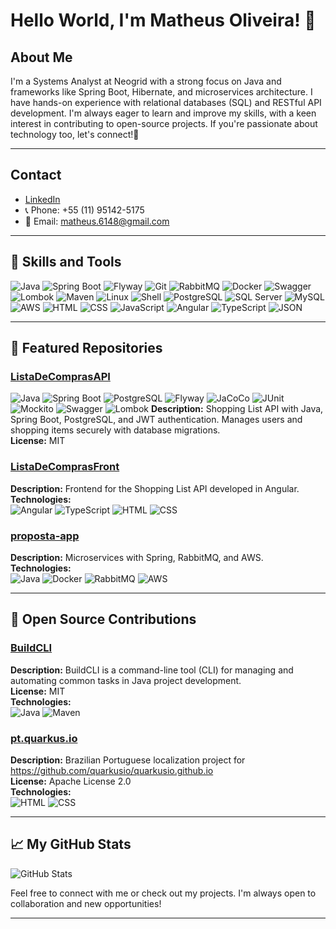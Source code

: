 # Hello World, I'm Matheus Oliveira!  👋
## About Me 

I'm a Systems Analyst at Neogrid with a strong focus on Java and frameworks like Spring Boot, Hibernate, and microservices architecture. I have hands-on experience with relational databases (SQL) and RESTful API development. I'm always eager to learn and improve my skills, with a keen interest in contributing to open-source projects. If you're passionate about technology too, let's connect!🚀

---
## Contact

- [LinkedIn](https://www.linkedin.com/in/omatheusmesmo)
- 📞 Phone: +55 (11) 95142-5175
- 📧 Email: matheus.6148@gmail.com
---

## 🔧 Skills and Tools

![Java](https://img.shields.io/badge/Java-ED8B00?style=for-the-badge&logo=java&logoColor=white)
![Spring Boot](https://img.shields.io/badge/Spring_Boot-6DB33F?style=for-the-badge&logo=spring-boot&logoColor=white)
![Flyway](https://img.shields.io/badge/Flyway-CC0200?style=for-the-badge&logo=flyway&logoColor=white)
![Git](https://img.shields.io/badge/Git-F05032?style=for-the-badge&logo=git&logoColor=white)
![RabbitMQ](https://img.shields.io/badge/RabbitMQ-FF6600?style=for-the-badge&logo=rabbitmq&logoColor=white)
![Docker](https://img.shields.io/badge/Docker-2496ED?style=for-the-badge&logo=docker&logoColor=white)
![Swagger](https://img.shields.io/badge/Swagger-85EA2D?style=for-the-badge&logo=swagger&logoColor=white)
![Lombok](https://img.shields.io/badge/Lombok-000000?style=for-the-badge&logo=lombok&logoColor=white)
![Maven](https://img.shields.io/badge/Maven-C71A36?style=for-the-badge&logo=apache-maven&logoColor=white)
![Linux](https://img.shields.io/badge/Linux-FCC624?style=for-the-badge&logo=linux&logoColor=black)
![Shell](https://img.shields.io/badge/Shell_Script-4EAA25?style=for-the-badge&logo=gnu-bash&logoColor=white)
![PostgreSQL](https://img.shields.io/badge/PostgreSQL-316192?style=for-the-badge&logo=postgresql&logoColor=white)
![SQL Server](https://img.shields.io/badge/SQL_Server-CC2927?style=for-the-badge&logo=microsoft-sql-server&logoColor=white)
![MySQL](https://img.shields.io/badge/MySQL-4479A1?style=for-the-badge&logo=mysql&logoColor=white)
![AWS](https://img.shields.io/badge/Amazon_AWS-232F3E?style=for-the-badge&logo=amazon-aws&logoColor=white)
![HTML](https://img.shields.io/badge/HTML5-E34F26?style=for-the-badge&logo=html5&logoColor=white)
![CSS](https://img.shields.io/badge/CSS3-1572B6?style=for-the-badge&logo=css3&logoColor=white)
![JavaScript](https://img.shields.io/badge/JavaScript-F7DF1E?style=for-the-badge&logo=javascript&logoColor=black)
![Angular](https://img.shields.io/badge/Angular-DD0031?style=for-the-badge&logo=angular&logoColor=white)
![TypeScript](https://img.shields.io/badge/TypeScript-007ACC?style=for-the-badge&logo=typescript&logoColor=white)
![JSON](https://img.shields.io/badge/JSON-000000?style=for-the-badge&logo=json&logoColor=white)

---

## 📂 Featured Repositories

### [ListaDeComprasAPI](https://github.com/omatheusmesmo/ListaDeComprasAPI)
![Java](https://img.shields.io/badge/Java-ED8B00?style=for-the-badge&logo=java&logoColor=white)
![Spring Boot](https://img.shields.io/badge/Spring_Boot-6DB33F?style=for-the-badge&logo=spring-boot&logoColor=white)
![PostgreSQL](https://img.shields.io/badge/PostgreSQL-316192?style=for-the-badge&logo=postgresql&logoColor=white)
![Flyway](https://img.shields.io/badge/Flyway-CC0200?style=for-the-badge&logo=flyway&logoColor=white)
![JaCoCo](https://img.shields.io/badge/JaCoCo-000000?style=for-the-badge&logo=jacoco&logoColor=white)
![JUnit](https://img.shields.io/badge/JUnit-25A162?style=for-the-badge&logo=junit5&logoColor=white)
![Mockito](https://img.shields.io/badge/Mockito-25A162?style=for-the-badge&logo=mockito&logoColor=white)
![Swagger](https://img.shields.io/badge/Swagger-85EA2D?style=for-the-badge&logo=swagger&logoColor=white)
![Lombok](https://img.shields.io/badge/Lombok-000000?style=for-the-badge&logo=lombok&logoColor=white)
**Description:** Shopping List API with Java, Spring Boot, PostgreSQL, and JWT authentication. Manages users and shopping items securely with database migrations.  
**License:** MIT  


### [ListaDeComprasFront](https://github.com/omatheusmesmo/ListaDeComprasFront)
**Description:** Frontend for the Shopping List API developed in Angular.  
**Technologies:**  
![Angular](https://img.shields.io/badge/Angular-DD0031?style=for-the-badge&logo=angular&logoColor=white)
![TypeScript](https://img.shields.io/badge/TypeScript-007ACC?style=for-the-badge&logo=typescript&logoColor=white)
![HTML](https://img.shields.io/badge/HTML5-E34F26?style=for-the-badge&logo=html5&logoColor=white)
![CSS](https://img.shields.io/badge/CSS3-1572B6?style=for-the-badge&logo=css3&logoColor=white)

### [proposta-app](https://github.com/omatheusmesmo/proposta-app)
**Description:** Microservices with Spring, RabbitMQ, and AWS.  
**Technologies:**  
![Java](https://img.shields.io/badge/Java-ED8B00?style=for-the-badge&logo=java&logoColor=white)
![Docker](https://img.shields.io/badge/Docker-2496ED?style=for-the-badge&logo=docker&logoColor=white)
![RabbitMQ](https://img.shields.io/badge/RabbitMQ-FF6600?style=for-the-badge&logo=rabbitmq&logoColor=white)
![AWS](https://img.shields.io/badge/Amazon_AWS-232F3E?style=for-the-badge&logo=amazon-aws&logoColor=white)

---

## 🌟 Open Source Contributions

### [BuildCLI](https://github.com/omatheusmesmo/BuildCLI)
**Description:** BuildCLI is a command-line tool (CLI) for managing and automating common tasks in Java project development.  
**License:** MIT  
**Technologies:**  
![Java](https://img.shields.io/badge/Java-ED8B00?style=for-the-badge&logo=java&logoColor=white)
![Maven](https://img.shields.io/badge/Maven-C71A36?style=for-the-badge&logo=apache-maven&logoColor=white)

### [pt.quarkus.io](https://github.com/omatheusmesmo/pt.quarkus.io)
**Description:** Brazilian Portuguese localization project for https://github.com/quarkusio/quarkusio.github.io  
**License:** Apache License 2.0  
**Technologies:**  
![HTML](https://img.shields.io/badge/HTML5-E34F26?style=for-the-badge&logo=html5&logoColor=white)
![CSS](https://img.shields.io/badge/CSS3-1572B6?style=for-the-badge&logo=css3&logoColor=white)

---

## 📈 My GitHub Stats

![GitHub Stats](https://github-readme-stats.vercel.app/api?username=omatheusmesmo&show_icons=true&theme=radical)

Feel free to connect with me or check out my projects. I'm always open to collaboration and new opportunities!

---
